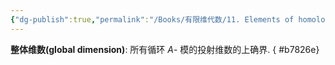 ```yaml
---
{"dg-publish":true,"permalink":"/Books/有限维代数/11. Elements of homological Algebra 同调代数基础/11.4 同调维数/","dgPassFrontmatter":true,"created":"2024-08-07T13:29:40.563+08:00","updated":"2024-08-07T13:30:16.053+08:00"}
---
```


**整体维数(global dimension)**: 所有循环 $A$- 模的投射维数的上确界.
{ #b7826e}
